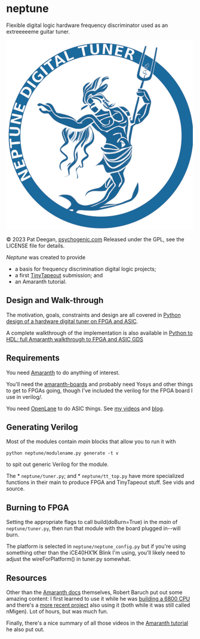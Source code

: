 # neptune
Flexible digital logic hardware frequency discriminator used as an extreeeeeme guitar tuner. 

![Neptune Project](https://raw.githubusercontent.com/psychogenic/neptune/main/img/neptuneproject.jpg)

&copy; 2023 Pat Deegan, [psychogenic.com](https://psychogenic.com)
Released under the GPL, see the LICENSE file for details.

*Neptune* was created to provide

 * a basis for frequency discrimination digital logic projects;
 * a first [TinyTapeout](https://tinytapeout.com/) submission; and 
 * an Amaranth tutorial.

## Design and Walk-through 

The motivation, goals, constraints and design are all covered in
[Python design of a hardware digital tuner on FPGA and ASIC](https://www.youtube.com/watch?v=h9_4jBKhs9k).

A complete walkthrough of the implementation is also available in
[Python to HDL: full Amaranth walkthrough to FPGA and ASIC GDS](https://youtu.be/yJxAX7gCpvQ)

## Requirements

You need [Amaranth](https://amaranth-lang.org/docs/amaranth/latest/intro.html) to do anything of interest. 

 
You'll need the [amaranth-boards](https://github.com/amaranth-lang/amaranth-boards) and probably 
need Yosys and other things to get to FPGAs going, though I've included the verilog for the 
FPGA board I use in verilog/.  

You need [OpenLane](https://github.com/efabless/openlane)
to do ASIC things.  See [my videos](https://www.youtube.com/@PsychogenicTechnologies) 
and [blog](https://inductive-kickback.com/).

## Generating Verilog

Most of the modules contain _main_ blocks that allow you to run it with 
```
python neptune/modulename.py generate -t v
```
to spit out generic Verilog for the module.

The 
	* `neptune/tuner.py`; and
	* `neptune/tt_top.py`
have more specialized functions in their main to produce FPGA and TinyTapeout stuff.  See vids and source.

## Burning to FPGA

Setting the appropriate flags to call build(doBurn=True) in the _main_ of `neptune/tuner.py`, then run that module
with the board plugged in--will burn.  

The platform is selected in `neptune/neptune_config.py` but if you're using
something other than the  iCE40HX1K Blink I'm using, you'll likely need to adjust the wireForPlatform() in tuner.py
somewhat.

## Resources

Other than the [Amaranth docs](https://amaranth-lang.org/docs/amaranth/latest/intro.html) themselves, Robert Baruch put out some amazing content: I first learned to use it while he was [building a 6800 CPU](https://www.youtube.com/playlist?list=PLEeZWGE3PwbbjxV7_XnPSR7ouLR2zjktw) and there's a [more recent project](https://www.youtube.com/playlist?list=PLEeZWGE3PwbZTypHq00G-yEX8TEI95lw4) also using it (both while it was still called nMigen).  Lot of hours, but was much fun.

Finally, there's a nice summary of all those videos in the [Amaranth tutorial](https://github.com/RobertBaruch/amaranth-tutorial) he also put out.



